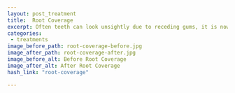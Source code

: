 ```yaml
---
layout: post_treatment
title:  Root Coverage
excerpt: Often teeth can look unsightly due to receding gums, it is now possible in many circumstances to reposition the gums back to their original position and improve their appearance.
categories:
 - treatments
image_before_path: root-coverage-before.jpg
image_after_path: root-coverage-after.jpg
image_before_alt: Before Root Coverage
image_after_alt: After Root Coverage
hash_link: "root-coverage"

---
```

